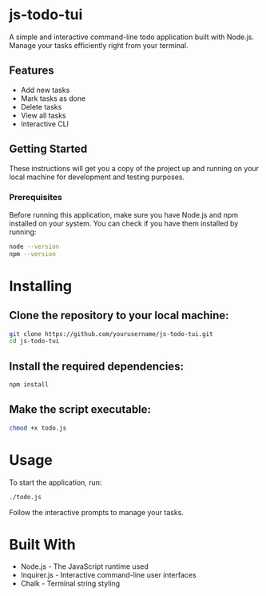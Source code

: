 # js-todo-tui

A simple and interactive command-line todo application built with Node.js. Manage your tasks efficiently right from your terminal.

## Features

- Add new tasks
- Mark tasks as done
- Delete tasks
- View all tasks
- Interactive CLI

## Getting Started

These instructions will get you a copy of the project up and running on your local machine for development and testing purposes.

### Prerequisites

Before running this application, make sure you have Node.js and npm installed on your system. You can check if you have them installed by running:

```bash
node --version
npm --version
```

# Installing
## Clone the repository to your local machine:
```bash
git clone https://github.com/yourusername/js-todo-tui.git
cd js-todo-tui
```
## Install the required dependencies:
```bash
npm install
```

##  Make the script executable:
```bash
chmod +x todo.js
```

# Usage
To start the application, run:
```bash
./todo.js
```
Follow the interactive prompts to manage your tasks.

# Built With
- Node.js - The JavaScript runtime used
- Inquirer.js - Interactive command-line user interfaces
- Chalk - Terminal string styling
